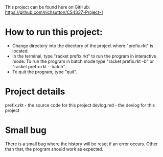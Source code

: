 This project can be found here on GitHub:
https://github.com/nichsutton/CS4337-Project-1

# How to run this project:
- Change directory into the directory of the project where "prefix.rkt" is located.
- In the terminal, type "racket prefix.rkt" to run the program in interactive mode. To run the program in batch mode type "racket prefix.rkt -b" or "racket prefix.rkt --batch".
- To quit the program, type "quit".

# Project details
prefix.rkt - the source code for this project
devlog.md - the devlog for this project 

# Small bug
There is a small bug where the history will be reset if an error occurs. Other than that, the program should work as expected.
